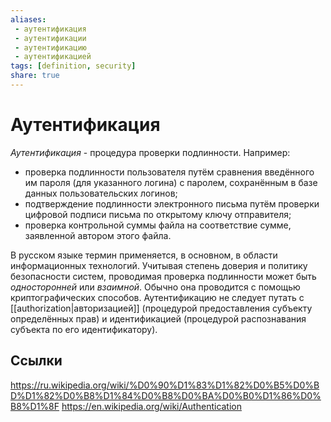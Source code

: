```yaml
---
aliases:
 - аутентификация
 - аутентификации
 - аутентификацию
 - аутентификацией
tags: [definition, security]
share: true
---
```

# Аутентификация
*Аутентификация* - процедура проверки подлинности. Например:
-   проверка подлинности пользователя путём сравнения введённого им пароля (для указанного логина) с паролем, сохранённым в базе данных пользовательских логинов;
-   подтверждение подлинности электронного письма путём проверки цифровой подписи письма по открытому ключу отправителя;
-   проверка контрольной суммы файла на соответствие сумме, заявленной автором этого файла.

В русском языке термин применяется, в основном, в области информационных технологий.
Учитывая степень доверия и политику безопасности систем, проводимая проверка подлинности может быть _односторонней_ или _взаимной_. Обычно она проводится с помощью криптографических способов.
Аутентификацию не следует путать с [[authorization|авторизацией]] (процедурой предоставления субъекту определённых прав) и идентификацией (процедурой распознавания субъекта по его идентификатору).

## Ссылки
https://ru.wikipedia.org/wiki/%D0%90%D1%83%D1%82%D0%B5%D0%BD%D1%82%D0%B8%D1%84%D0%B8%D0%BA%D0%B0%D1%86%D0%B8%D1%8F
https://en.wikipedia.org/wiki/Authentication
